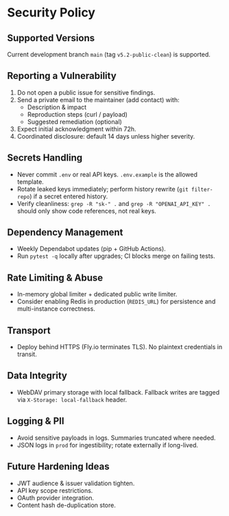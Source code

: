 # Security Policy

## Supported Versions
Current development branch `main` (tag `v5.2-public-clean`) is supported.

## Reporting a Vulnerability
1. Do not open a public issue for sensitive findings.
2. Send a private email to the maintainer (add contact) with:
   - Description & impact
   - Reproduction steps (curl / payload)
   - Suggested remediation (optional)
3. Expect initial acknowledgment within 72h.
4. Coordinated disclosure: default 14 days unless higher severity.

## Secrets Handling
- Never commit `.env` or real API keys. `.env.example` is the allowed template.
- Rotate leaked keys immediately; perform history rewrite (`git filter-repo`) if a secret entered history.
- Verify cleanliness: `grep -R "sk-" .` and `grep -R "OPENAI_API_KEY" .` should only show code references, not real keys.

## Dependency Management
- Weekly Dependabot updates (pip + GitHub Actions).
- Run `pytest -q` locally after upgrades; CI blocks merge on failing tests.

## Rate Limiting & Abuse
- In-memory global limiter + dedicated public write limiter.
- Consider enabling Redis in production (`REDIS_URL`) for persistence and multi-instance correctness.

## Transport
- Deploy behind HTTPS (Fly.io terminates TLS). No plaintext credentials in transit.

## Data Integrity
- WebDAV primary storage with local fallback. Fallback writes are tagged via `X-Storage: local-fallback` header.

## Logging & PII
- Avoid sensitive payloads in logs. Summaries truncated where needed.
- JSON logs in `prod` for ingestibility; rotate externally if long-lived.

## Future Hardening Ideas
- JWT audience & issuer validation tighten.
- API key scope restrictions.
- OAuth provider integration.
- Content hash de-duplication store.

